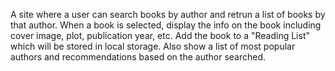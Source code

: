 A site where a user can search books by author and retrun a list of books by that author.
When a book is selected, display the info on the book including cover image, plot, publication year, etc.
Add the book to a "Reading List" which will be stored in local storage.
Also show a list of most popular authors and recommendations based on the author searched.
